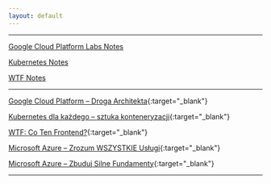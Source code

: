 ```yaml
---
layout: default
---
```



---

[Google Cloud Platform Labs Notes](https://bpelikan.github.io/GCPLabsNotes/)

[Kubernetes Notes](https://bpelikan.github.io/KubernetesNotes/)

<!-- [AzureLearningNotes](https://bpelikan.github.io/AzureLearningNotes/) -->

[WTF Notes](https://bpelikan.github.io/WTFNotes/)

---

[Google Cloud Platform – Droga Architekta](https://szkolachmury.pl/kursy/google-cloud-platform/){:target="_blank"}

[Kubernetes dla każdego – sztuka konteneryzacji](https://szkolachmury.pl/kursy/kontenery-k8s/){:target="_blank"}

[WTF: Co Ten Frontend?](https://edu.devstyle.pl/product/frontend/){:target="_blank"}

[Microsoft Azure – Zrozum WSZYSTKIE Usługi](https://szkolachmury.pl/product/microsoft-azure-zrozum-wszystkie-uslugi/){:target="_blank"}

[Microsoft Azure – Zbuduj Silne Fundamenty](https://szkolachmury.pl/product/microsoft-azure-zbuduj-silne-fundamenty/){:target="_blank"}

---

